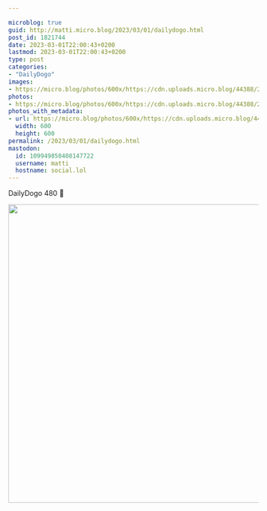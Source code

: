 ```yaml
---

microblog: true
guid: http://matti.micro.blog/2023/03/01/dailydogo.html
post_id: 1821744
date: 2023-03-01T22:00:43+0200
lastmod: 2023-03-01T22:00:43+0200
type: post
categories:
- "DailyDogo"
images:
- https://micro.blog/photos/600x/https://cdn.uploads.micro.blog/44388/2023/82f993d8c1.jpg
photos:
- https://micro.blog/photos/600x/https://cdn.uploads.micro.blog/44388/2023/82f993d8c1.jpg
photos_with_metadata:
- url: https://micro.blog/photos/600x/https://cdn.uploads.micro.blog/44388/2023/82f993d8c1.jpg
  width: 600
  height: 600
permalink: /2023/03/01/dailydogo.html
mastodon:
  id: 109949850408147722
  username: matti
  hostname: social.lol
---
```

DailyDogo 480 🐶

<img src="/media/uploads/2023/82f993d8c1.jpg" width="600" height="600" alt="" />
